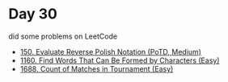 # Day 30

did some problems on LeetCode

- [150. Evaluate Reverse Polish Notation (PoTD, Medium)](https://leetcode.com/problems/evaluate-reverse-polish-notation/description/?envType=daily-question&envId=2024-01-30)
- [1160. Find Words That Can Be Formed by Characters (Easy)](https://leetcode.com/problems/find-words-that-can-be-formed-by-characters/description/)
- [1688. Count of Matches in Tournament (Easy)](https://leetcode.com/problems/count-of-matches-in-tournament/description/)
